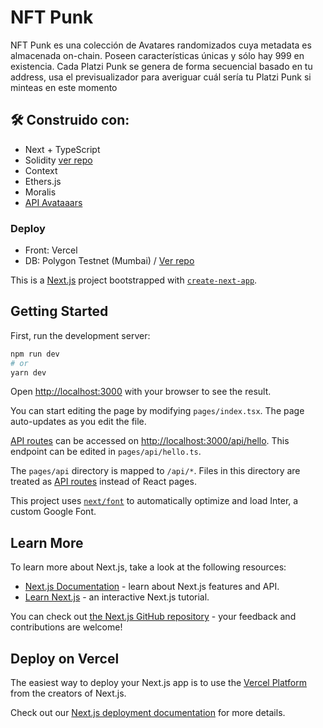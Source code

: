 # NFT Punk
NFT Punk es una colección de Avatares randomizados cuya metadata es almacenada on-chain. Poseen características únicas y sólo hay 999 en existencia.
Cada Platzi Punk se genera de forma secuencial basado en tu address, usa el previsualizador para averiguar cuál sería tu Platzi Punk si minteas en este momento

## 🛠️ Construido con:

* Next + TypeScript
* Solidity [ver repo](https://github.com/franRappazzini/nft-punk-contracts)
* Context
* Ethers.js
* Moralis
* [API Avataaars](https://getavataaars.com/)

### Deploy

* Front: Vercel
* DB: Polygon Testnet (Mumbai) / [Ver repo](https://github.com/franRappazzini/nft-punk-contracts)



This is a [Next.js](https://nextjs.org/) project bootstrapped with [`create-next-app`](https://github.com/vercel/next.js/tree/canary/packages/create-next-app).

## Getting Started

First, run the development server:

```bash
npm run dev
# or
yarn dev
```

Open [http://localhost:3000](http://localhost:3000) with your browser to see the result.

You can start editing the page by modifying `pages/index.tsx`. The page auto-updates as you edit the file.

[API routes](https://nextjs.org/docs/api-routes/introduction) can be accessed on [http://localhost:3000/api/hello](http://localhost:3000/api/hello). This endpoint can be edited in `pages/api/hello.ts`.

The `pages/api` directory is mapped to `/api/*`. Files in this directory are treated as [API routes](https://nextjs.org/docs/api-routes/introduction) instead of React pages.

This project uses [`next/font`](https://nextjs.org/docs/basic-features/font-optimization) to automatically optimize and load Inter, a custom Google Font.

## Learn More

To learn more about Next.js, take a look at the following resources:

- [Next.js Documentation](https://nextjs.org/docs) - learn about Next.js features and API.
- [Learn Next.js](https://nextjs.org/learn) - an interactive Next.js tutorial.

You can check out [the Next.js GitHub repository](https://github.com/vercel/next.js/) - your feedback and contributions are welcome!

## Deploy on Vercel

The easiest way to deploy your Next.js app is to use the [Vercel Platform](https://vercel.com/new?utm_medium=default-template&filter=next.js&utm_source=create-next-app&utm_campaign=create-next-app-readme) from the creators of Next.js.

Check out our [Next.js deployment documentation](https://nextjs.org/docs/deployment) for more details.
